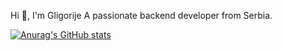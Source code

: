 Hi 👋, I'm Gligorije
A passionate backend developer from Serbia.

[![Anurag's GitHub stats](https://github-readme-stats.vercel.app/api?username=usamplazo)](https://github.com/usamplazo/github-readme-stats)

